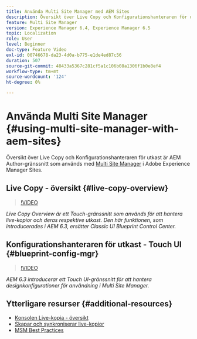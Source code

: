 ```yaml
---
title: Använda Multi Site Manager med AEM Sites
description: Översikt över Live Copy och Konfigurationshanteraren för utkast är gränssnitt aktiverade för Touch-gränssnitt för arbete med Multi Site Manager.
feature: Multi Site Manager
version: Experience Manager 6.4, Experience Manager 6.5
topic: Localization
role: User
level: Beginner
doc-type: Feature Video
exl-id: 00746678-da23-4d0a-b775-e1de4ed87c56
duration: 507
source-git-commit: 48433a5367c281cf5a1c106b08a1306f1b0e8ef4
workflow-type: tm+mt
source-wordcount: '124'
ht-degree: 0%

---
```


# Använda Multi Site Manager {#using-multi-site-manager-with-aem-sites}

Översikt över Live Copy och Konfigurationshanteraren för utkast är AEM Author-gränssnitt som används med [Multi Site Manager](https://experienceleague.adobe.com/docs/experience-manager-cloud-service/content/sites/administering/reusing-content/msm-and-translation.html?lang=sv-SE) i Adobe Experience Manager Sites.

## Live Copy - översikt {#live-copy-overview}

>[!VIDEO](https://video.tv.adobe.com/v/17054?quality=12&learn=on)

*Live Copy Overview är ett Touch-gränssnitt som används för att hantera live-kopior och deras respektive utkast. Den här funktionen, som introducerades i AEM 6.3, ersätter Classic UI Blueprint Control Center.*

## Konfigurationshanteraren för utkast - Touch UI {#blueprint-config-mgr}

>[!VIDEO](https://video.tv.adobe.com/v/17056?quality=12&learn=on)

*AEM 6.3 introducerar ett Touch UI-gränssnitt för att hantera designkonfigurationer för användning i Multi Site Manager.*

## Ytterligare resurser {#additional-resources}

* [Konsolen Live-kopia - översikt](https://helpx.adobe.com/se/experience-manager/6-5/sites/administering/using/msm-livecopy-overview.html)
* [Skapar och synkroniserar live-kopior](https://helpx.adobe.com/se/experience-manager/6-5/sites/administering/using/msm-livecopy.html)
* [MSM Best Practices](https://helpx.adobe.com/se/experience-manager/6-5/sites/administering/using/msm-best-practices.html)
